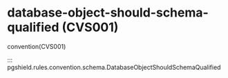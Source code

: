 # database-object-should-schema-qualified (CVS001)

convention(CVS001)

::: pgshield.rules.convention.schema.DatabaseObjectShouldSchemaQualified

